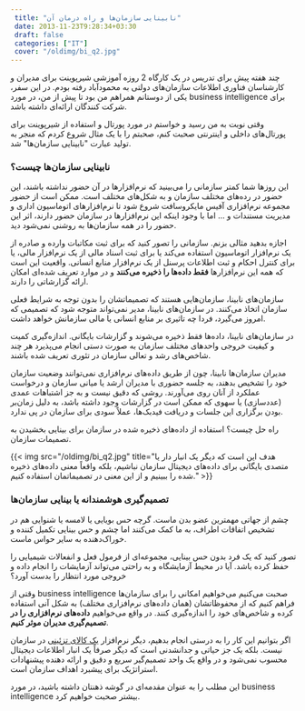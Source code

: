 ```yaml
---
 title: "نابینایی سازمان‌ها و راه درمان آن" 
 date: 2013-11-23T9:28:34+03:30
 draft: false 
 categories: ["IT"]
 cover: "/oldimg/bi_q2.jpg"
---
```




چند هفته پیش برای تدریس در یک کارگاه 2 روزه آموزشی شیرپوینت برای مدیران و کارشناسان فناوری اطلاعات سازمان‌های دولتی به محمودآباد رفته بودم. در این سفر، یکی از دوستانم همراهم من بود تا پیش از من، در مورد business intelligence برای شرکت کنندگان ارائه‌ای داشته‌ باشد.



وقتی نوبت به من رسید و خواستم در مورد پورتال و استفاده از شیرپوینت برای پورتال‌های داخلی و اینترنتی صحبت کنم، صحبتم را با یک مثال شروع کردم که منجر به تولید عبارت "نابینایی سازمان‌ها" شد.



### نابینایی سازمان‌ها چیست؟



این روز‌ها شما کمتر سازمانی را می‌بینید که نرم‌افزارها در آن حضور نداشته باشند، این حضور در رده‌های مختلف سازمان و به شکل‌های مختلف است. ممکن است از حضور مجموعه نرم‌افزاری آفیس مایکروسافت شروع شود تا نرم‌افزارهای اتوماسیون اداری و مدیریت مستندات و ... اما با وجود اینکه این نرم‌افزارها در سازمان حضور دارند، اثر این حضور را در همه سازمان‌‌ها به روشنی نمی‌شود دید.



اجازه بدهید مثالی بزنم. سازمانی را تصور کنید که برای ثبت مکاتبات وارده و صادره از یک نرم‌افزار اتوماسیون استفاده می‌کند یا برای ثبت اسناد مالی از یک نرم‌افزار مالی، یا برای کنترل احکام و ثبت اطلاعات پرسنل از یک نرم‌افزار منابع انسانی. واقعیت این است که همه این نرم‌افزارها **فقط داده‌ها را ذخیره می‌کنند** و در موارد تعریف شده‌ای امکان ارائه گزارشاتی را دارند.



سازمان‌های نابینا، سازمان‌هایی هستند که تصمیماتشان را بدون توجه به شرایط فعلی سازمان اتخاذ می‌کنند. در سازمان‌های نابینا، مدیر نمی‌تواند متوجه شود که تصمیمی که امروز می‌گیرد، فردا چه تاثیری بر منابع انسانی یا مالی سازمانش خواهد داشت.



در سازمان‌های نابینا، داده‌ها فقط ذخیره می‌شوند و گزارشات بایگانی. اندازه‌گیری کمیت و کیفیت خروجی واحدهای مختلف سازمان به صورت دستی انجام می‌پذیرد هر چند شاخص‌‌های رشد و تعالی سازمان در تئوری تعریف شده باشند.



مدیران سازمان‌ها نابینا، چون از طریق داده‌های نرم‌افزاری نمی‌توانند وضعیت سازمان خود را تشخیص بدهند، به جلسه حضوری با مدیران ارشد یا میانی سازمان و درخواست عملکرد از آنان روی می‌آورند. روشی که دقیق نیست و به جز اشتباهات عمدی (عددسازی) یا سهوی که ممکن است در گزارشات وجود داشته باشد، به دلیل زمان‌بر بودن برگزاری این جلسات و دریافت فیدبک‌ها،‌ عملاً سودی برای سازمان در پی ندارد.



راه حل چیست؟ استفاده از داده‌های ذخیره شده در سازمان برای بینایی بخشیدن به تصمیمات سازمان.


{{< img src="/oldimg/bi_q2.jpg" title="هدف این است که دیگر یک انبار دار یا متصدی بایگانی برای داده‌های دیجیتال سازمان نباشیم، بلکه واقعاً معنی داده‌های ذخیره شده را ببینیم و از این معنی در تصمیماتمان استفاده کنیم." >}}




### تصمیم‌گیری هوشمندانه یا بینایی سازمان‌ها



چشم از جهاتی مهمترین عضو بدن ماست. گرچه حس بویایی یا لامسه یا شنوایی هم در تشخیص اتفاقات اطراف، به ما کمک می‌کنند اما چشم و حس بینایی تکمیل کننده و خوراک‌دهنده به سایر حواس ماست.



تصور کنید که یک فرد بدون حس بینایی، مجموعه‌ای از فرمول فعل و انفعالات شیمیایی را حفظ کرده باشد. آیا در محیط آزمایشگاه و به راحتی می‌تواند آزمایشات را انجام داده و خروجی مورد انتظار را بدست آورد؟



وقتی از business intelligence صحبت می‌کنیم می‌خواهیم امکانی را برای سازمان‌ها فراهم کنیم که از محفوظاتشان (همان داده‌های نرم‌افزاری مختلف) به شکل آنی استفاده کرده و شاخص‌های خود را اندازه‌گیری کنند. در واقع می‌خواهیم **داده‌های نرم‌افزاری را در تصمیم‌گیری مدیران موثر کنیم**.



اگر بتوانیم این کار را به درستی انجام بدهیم، دیگر نرم‌افزار [یک کالای تزئینی](/post/64-نرم-افزار-یا-کالای-تزئینی/) در سازمان نیست. بلکه یک جز حیاتی و جدانشدنی است که دیگر صرفاً یک انبار اطلاعات دیجیتال محسوب نمی‌شود و در واقع یک واحد تصمیم‌گیر سریع و دقیق و ارائه دهنده پیشنهادات استراتژیک برای پیشبرد اهداف سازمان است.



این مطلب را به عنوان مقدمه‌ای در گوشه ذهنتان داشته باشید، در مورد business intelligence بیشتر صحبت خواهیم کرد.

